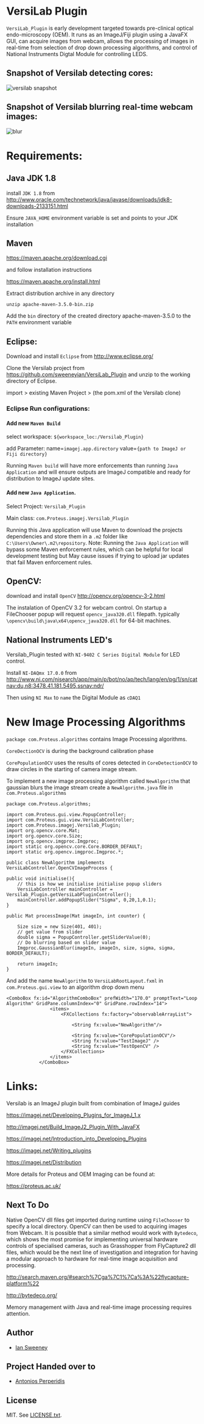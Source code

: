 # VersiLab Plugin

`VersiLab_Plugin` is early development targeted towards pre-clinical 
optical endo-microscopy (OEM). It runs as an ImageJ/Fiji plugin using a JavaFX GUI, can acquire images from webcam, allows the processing of images in real-time from selection of drop down processing algorithms, and control of National Instruments Digtal Module for controlling LEDS.

## Snapshot of Versilab detecting cores:
![versilab snapshot](https://github.com/sweeneyian/VersiLab_Plugin/blob/master/src/main/resources/versilab%20snapshot.png?raw=true)


## Snapshot of Versilab blurring real-time webcam images:
![blur](https://github.com/sweeneyian/VersiLab_Plugin/blob/master/src/main/resources/blur.png?raw=true)

# Requirements: 

## Java JDK 1.8

install `JDK 1.8` from
http://www.oracle.com/technetwork/java/javase/downloads/jdk8-downloads-2133151.html

Ensure `JAVA_HOME` environment variable is set and points to your JDK installation

## Maven

https://maven.apache.org/download.cgi

and follow installation instructions

https://maven.apache.org/install.html

Extract distribution archive in any directory

	unzip apache-maven-3.5.0-bin.zip 

Add the `bin` directory of the created directory apache-maven-3.5.0 to the `PATH` environment variable

## Eclipse:

Download and install `Eclipse` from http://www.eclipse.org/

Clone the Versilab project from https://github.com/sweeneyian/VersiLab_Plugin and unzip to the working directory of Eclipse.

import > existing Maven Project > (the pom.xml of the Versilab clone)

### Eclipse Run configurations:


#### Add new `Maven Build`

select workspace: `${workspace_loc:/Versilab_Plugin}`

add Parameter: name=`imagej.app.directory` value=`{path to ImageJ or Fiji directory}`

Running `Maven build` will have more enforcements than running `Java Application` and will ensure outputs are ImageJ compatible and ready for distribution to ImageJ update sites.



#### Add new `Java Application`. 

Select Project: `Versilab_Plugin`

Main class: `com.Proteus.imagej.Versilab_Plugin`

Running this Java application will use Maven to download the projects dependencies and store them in a `.m2` folder like `C:\Users\Owner\.m2\repository`. 
Note: Running the `Java Application` will bypass some Maven enforcement rules, which can be helpful for local development testing but May cause issues if trying to upload jar updates that fail Maven enforcement rules.



## OpenCV:

download and install `OpenCV`
http://opencv.org/opencv-3-2.html


The instalation of OpenCV 3.2 for webcam control. On startup a FileChooser popup will request `opencv_java320.dll` filepath. typically `\opencv\build\java\x64\opencv_java320.dll` for 64-bit machines. 




## National Instruments LED's

Versilab_Plugin tested with `NI-9402 C Series Digital Module` for LED control. 

Install `NI-DAQmx 17.0.0` from 
http://www.ni.com/nisearch/app/main/p/bot/no/ap/tech/lang/en/pg/1/sn/catnav:du,n8:3478.41.181.5495,ssnav:ndr/

Then using `NI Max` to `name` the Digital Module as `cDAQ1` 



# New Image Processing Algorithms

`package com.Proteus.algorithms` contains Image Processing algorithms.

`CoreDectionOCV` is during the background calibration phase

`CorePopulationOCV` uses the results of cores detected in `CoreDetectionOCV` to draw circles in the starting of camera image stream.

To implement a new image processing algorithm called `NewAlgorithm` that gaussian  blurs the image stream create a  `NewAlgorithm.java` file in `com.Proteus.algorithms`

	
	package com.Proteus.algorithms;
	
	import com.Proteus.gui.view.PopupController;
	import com.Proteus.gui.view.VersiLabController;
	import com.Proteus.imagej.Versilab_Plugin;
	import org.opencv.core.Mat;
	import org.opencv.core.Size;
	import org.opencv.imgproc.Imgproc;
	import static org.opencv.core.Core.BORDER_DEFAULT;
	import static org.opencv.imgproc.Imgproc.*; 
	
	public class NewAlgorithm implements VersiLabController.OpenCVImageProcess {
	
	public void initialise(){
		// this is how we initialise initialise popup sliders
		VersiLabController mainController = Versilab_Plugin.getVersiLabPluginController();
		mainController.addPopupSlider("Sigma", 0,20,1,0.1);
	}
	
	public Mat processImage(Mat imageIn, int counter) {

		Size size = new Size(401, 401);
		// get value from slider
		double sigma = PopupController.getSliderValue(0); 
		// Do blurring based on slider value
		Imgproc.GaussianBlur(imageIn, imageIn, size, sigma, sigma, BORDER_DEFAULT);
			
		return imageIn;
    }

		
And add the name `NewAlgorithm` to  `VersiLabRootLayout.fxml` in `com.Proteus.gui.view` to an algorithm drop down menu

	<ComboBox fx:id="AlgorithmComboBox" prefWidth="170.0" promptText="Loop Algorithm" GridPane.columnIndex="0" GridPane.rowIndex="14">
	                <items>
	                    <FXCollections fx:factory="observableArrayList">
	                        
	                        <String fx:value="NewAlgorithm"/>
	                        
	                        <String fx:value="CorePopulationOCV"/>
	                        <String fx:value="TestImageJ" />
	                        <String fx:value="TestOpenCV" />
	                    </FXCollections>
	                </items>
	            </ComboBox>


# Links:

Versilab is an ImageJ plugin built from combination of ImageJ guides

https://imagej.net/Developing_Plugins_for_ImageJ_1.x

http://imagej.net/Build_ImageJ2_Plugin_With_JavaFX

https://imagej.net/Introduction_into_Developing_Plugins

https://imagej.net/Writing_plugins

https://imagej.net/Distribution


More details for Proteus and OEM Imaging can be found at: 

https://proteus.ac.uk/


## Next To Do

Native OpenCV dll files get imported during runtime using `FileChooser` to specify a local directory. OpenCV can then be used to acquiring images from Webcam. It is possible that a similar method would work with `Bytedeco`, which shows the most promise for implementing universal hardware controls of specialised cameras, such as Grasshopper from FlyCapture2 dll files, which would be the next line of investigation and integration for having a modular approach to hardware for real-time image acquisition and processing.

http://search.maven.org/#search%7Cga%7C1%7Ca%3A%22flycapture-platform%22

http://bytedeco.org/


Memory management wiith Java and real-time image processing requires attention.


## Author

- [Ian Sweeney](mailto:sweeney.ian@gmail.com)


## Project Handed over to 

- [Antonios Perperidis](mailto:A.Perperidis@hw.ac.uk)


## License

MIT. See [LICENSE.txt](LICENSE.txt).